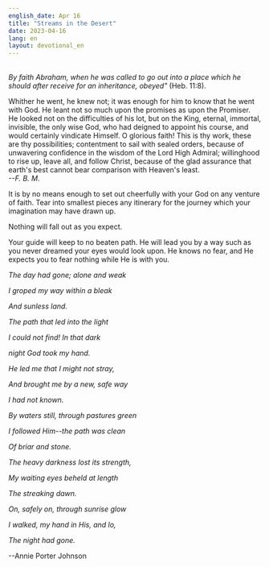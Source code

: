```yaml
---
english_date: Apr 16
title: "Streams in the Desert"
date: 2023-04-16
lang: en
layout: devotional_en
---
```





<p><br/> <em>By faith Abraham, when he was called to go out into a place which he should after receive for an inheritance, obeyed"</em> (Heb. 11:8).

</p>

<p>Whither he went, he knew not; it was enough for him to know that he went with God. He leant not so much upon the promises as upon the Promiser. He looked not on the difficulties of his lot, but on the King, eternal, immortal, invisible, the only wise God, who had deigned to appoint his course, and would certainly vindicate Himself. O glorious faith! This is thy work, these are thy possibilities; contentment to sail with sealed orders, because of unwavering confidence in the wisdom of the Lord High Admiral; willinghood to rise up, leave all, and follow Christ, because of the glad assurance that earth's best cannot bear comparison with Heaven's least.<br/> <em>--F. B. M.</em>

</p>

<p>

</p>

<p>It is by no means enough to set out cheerfully with your God on any venture of faith. Tear into smallest pieces any itinerary for the journey which your imagination may have drawn up.

</p>

<p>

</p>

<p>Nothing will fall out as you expect.

</p>

<p>

</p>

<p>Your guide will keep to no beaten path. He will lead you by a way such as you never dreamed your eyes would look upon. He knows no fear, and He expects you to fear nothing while He is with you.

</p>

<p>

</p>

<p><em>The day had gone; alone and weak</em>

</p>

<p><em>I groped my way within a bleak</em>

</p>

<p><em>And sunless land.</em>

</p>

<p><em>The path that led into the light</em>

</p>

<p><em>I could not find! In that dark</em>

</p>

<p><em>night God took my hand.</em>

</p>

<p><em>He led me that I might not stray,</em>

</p>

<p><em>And brought me by a new, safe way</em>

</p>

<p><em>I had not known.</em>

</p>

<p><em>By waters still, through pastures green</em>

</p>

<p><em>I followed Him--the path was clean</em>

</p>

<p><em>Of briar and stone.</em>

</p>

<p><em>The heavy darkness lost its strength,</em>

</p>

<p><em>My waiting eyes beheld at length</em>

</p>

<p><em>The streaking dawn.</em>

</p>

<p><em>On, safely on, through sunrise glow</em>

</p>

<p><em>I walked, my hand in His, and lo,</em>

</p>

<p><em>The night had gone.</em>

</p>

<p>--Annie Porter Johnson

</p>

<p></p>